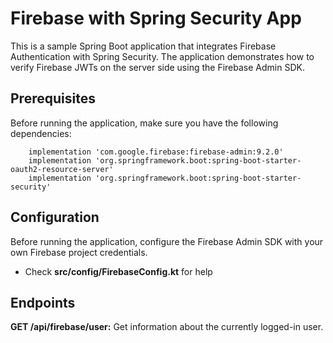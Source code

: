 # Firebase with Spring Security App
This is a sample Spring Boot application that integrates Firebase Authentication with Spring Security. The application demonstrates how to verify Firebase JWTs on the server side using the Firebase Admin SDK.

## Prerequisites
Before running the application, make sure you have the following dependencies:
```
    implementation 'com.google.firebase:firebase-admin:9.2.0'
    implementation 'org.springframework.boot:spring-boot-starter-oauth2-resource-server'
    implementation 'org.springframework.boot:spring-boot-starter-security'
```

## Configuration
Before running the application, configure the Firebase Admin SDK with your own Firebase project credentials.

- Check **src/config/FirebaseConfig.kt** for help

## Endpoints
**GET /api/firebase/user:** Get information about the currently logged-in user.
